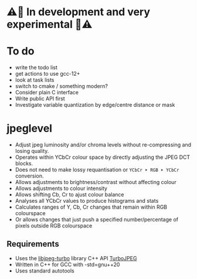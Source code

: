 
# ⚠️🚧 In development and very experimental 🚧⚠️

# To do
- write the todo list
- get actions to use gcc-12+
- look at task lists
- switch to cmake / something modern?
- Consider plain C interface
- Write public API first
- Investigate variable quantization by edge/centre distance or mask

# jpeglevel

- Adjust jpeg luminosity and/or chroma levels without re-compressing and losing quality.
- Operates within YCbCr colour space by directly adjusting the JPEG DCT blocks.
- Does not need to make lossy requantisation or `YCbCr ➤ RGB ➤ YCbCr` conversion.
- Allows adjustments to brightness/contrast without affecting colour
- Allows adjustments to colour intensity
- Allows shifting Cb, Cr to ajust colour balance
- Analyses all YCbCr values to produce histograms and stats
- Calculates ranges of Y, Cb, Cr changes that remain within RGB colourspace
- Or allows changes that just push a specified number/percentage of pixels outside RGB colourspace

## Requirements

- Uses the [libjpeg-turbo](https://github.com/libjpeg-turbo/libjpeg-turbo) library C++ API [TurboJPEG](https://libjpeg-turbo.org/About/TurboJPEG)
- Written in C++ for GCC with -std=gnu++20
- Uses standard autotools
